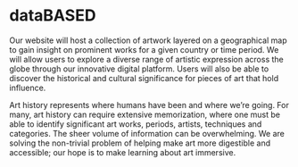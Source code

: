 # dataBASED

Our website will host a collection of artwork layered on a geographical map to gain insight on prominent works for a given country or time period. We will allow users to explore a diverse range of artistic expression across the globe through our innovative digital platform. Users will also be able to discover the historical and cultural significance for pieces of art that hold influence.

Art history represents where humans have been and where we’re going. For many, art history can require extensive memorization, where one must be able to identify significant art works, periods, artists, techniques and categories. The sheer volume of information can be overwhelming. We are solving the non-trivial problem of helping make art more digestible and accessible; our hope is to make learning about art immersive.

